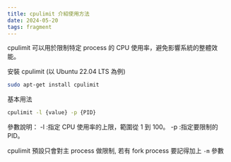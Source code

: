 ```yaml
---
title: cpulimit 介紹使用方法
date: 2024-05-20
tags: fragment
---
```


cpulimit 可以用於限制特定 process 的 CPU 使用率，避免影響系統的整體效能。

安裝 cpulimit (以 Ubuntu 22.04 LTS 為例)

```bash
sudo apt-get install cpulimit
```

基本用法

```bash
cpulimit -l {value} -p {PID}
```
參數說明：
-l :指定 CPU 使用率的上限，範圍從 1 到 100。
-p :指定要限制的 PID。

cpulimit 預設只會對主 process 做限制, 若有 fork process 要記得加上 `-m` 參數

